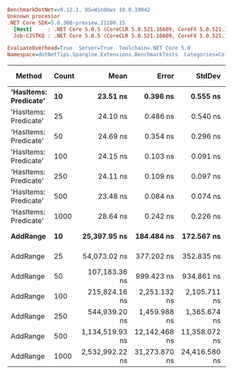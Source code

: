 ``` ini

BenchmarkDotNet=v0.12.1, OS=Windows 10.0.19042
Unknown processor
.NET Core SDK=5.0.300-preview.21180.15
  [Host]     : .NET Core 5.0.5 (CoreCLR 5.0.521.16609, CoreFX 5.0.521.16609), X64 RyuJIT
  Job-CJSTKQ : .NET Core 5.0.5 (CoreCLR 5.0.521.16609, CoreFX 5.0.521.16609), X64 RyuJIT

EvaluateOverhead=True  Server=True  Toolchain=.NET Core 5.0  
Namespace=dotNetTips.Spargine.Extensions.BenchmarkTests  Categories=CollectionExtensions  

```
|                Method | Count |            Mean |         Error |        StdDev |       StdErr |             Min |              Q1 |          Median |              Q3 |             Max |         Op/s | CI99.9% Margin | Iterations | Kurtosis | MValue | Skewness | Rank | LogicalGroup | Baseline | Code Size |  Gen 0 | Gen 1 | Gen 2 | Allocated |
|---------------------- |------ |----------------:|--------------:|--------------:|-------------:|----------------:|----------------:|----------------:|----------------:|----------------:|-------------:|---------------:|-----------:|---------:|-------:|---------:|-----:|------------- |--------- |----------:|-------:|------:|------:|----------:|
| **&#39;HasItems: Predicate&#39;** |    **10** |        **23.51 ns** |      **0.396 ns** |      **0.555 ns** |     **0.107 ns** |        **22.67 ns** |        **22.78 ns** |        **23.71 ns** |        **23.86 ns** |        **24.63 ns** | **42,529,694.0** |      **0.3957 ns** |      **27.00** |    **1.954** |  **2.778** |  **-0.3079** |    **1** |            ***** |       **No** |     **337 B** |      **-** |     **-** |     **-** |         **-** |
| &#39;HasItems: Predicate&#39; |    25 |        24.10 ns |      0.486 ns |      0.540 ns |     0.124 ns |        23.33 ns |        23.58 ns |        24.35 ns |        24.43 ns |        25.06 ns | 41,488,268.0 |      0.4856 ns |      19.00 |    1.619 |  2.000 |  -0.1293 |    2 |            * |       No |     337 B |      - |     - |     - |         - |
| &#39;HasItems: Predicate&#39; |    50 |        24.69 ns |      0.354 ns |      0.296 ns |     0.082 ns |        24.30 ns |        24.45 ns |        24.58 ns |        24.91 ns |        25.16 ns | 40,498,473.1 |      0.3543 ns |      13.00 |    1.560 |  2.000 |   0.3888 |    3 |            * |       No |     337 B |      - |     - |     - |         - |
| &#39;HasItems: Predicate&#39; |   100 |        24.15 ns |      0.103 ns |      0.091 ns |     0.024 ns |        23.96 ns |        24.09 ns |        24.15 ns |        24.21 ns |        24.32 ns | 41,409,029.9 |      0.1027 ns |      14.00 |    2.632 |  2.000 |  -0.0928 |    2 |            * |       No |     337 B |      - |     - |     - |         - |
| &#39;HasItems: Predicate&#39; |   250 |        24.11 ns |      0.109 ns |      0.097 ns |     0.026 ns |        23.95 ns |        24.00 ns |        24.14 ns |        24.18 ns |        24.23 ns | 41,479,897.3 |      0.1093 ns |      14.00 |    1.334 |  2.000 |  -0.2404 |    2 |            * |       No |     337 B |      - |     - |     - |         - |
| &#39;HasItems: Predicate&#39; |   500 |        23.48 ns |      0.084 ns |      0.074 ns |     0.020 ns |        23.39 ns |        23.41 ns |        23.47 ns |        23.52 ns |        23.63 ns | 42,589,333.9 |      0.0840 ns |      14.00 |    1.957 |  2.000 |   0.4146 |    1 |            * |       No |     337 B |      - |     - |     - |         - |
| &#39;HasItems: Predicate&#39; |  1000 |        28.64 ns |      0.242 ns |      0.226 ns |     0.058 ns |        28.37 ns |        28.45 ns |        28.61 ns |        28.77 ns |        29.14 ns | 34,919,169.0 |      0.2419 ns |      15.00 |    2.379 |  2.000 |   0.6765 |    4 |            * |       No |     337 B |      - |     - |     - |         - |
|              **AddRange** |    **10** |    **25,397.95 ns** |    **184.484 ns** |    **172.567 ns** |    **44.557 ns** |    **25,052.91 ns** |    **25,325.54 ns** |    **25,411.70 ns** |    **25,522.29 ns** |    **25,621.77 ns** |     **39,373.3** |    **184.4844 ns** |      **15.00** |    **2.091** |  **2.000** |  **-0.6613** |    **5** |            ***** |       **No** |     **766 B** | **0.0916** |     **-** |     **-** |    **1088 B** |
|              AddRange |    25 |    54,073.02 ns |    377.202 ns |    352.835 ns |    91.102 ns |    53,444.90 ns |    53,849.44 ns |    54,058.52 ns |    54,371.49 ns |    54,584.96 ns |     18,493.5 |    377.2017 ns |      15.00 |    1.786 |  2.000 |  -0.1687 |    6 |            * |       No |     766 B | 0.1831 |     - |     - |    2024 B |
|              AddRange |    50 |   107,183.36 ns |    999.423 ns |    934.861 ns |   241.380 ns |   104,651.03 ns |   106,847.56 ns |   107,340.19 ns |   107,667.62 ns |   108,532.07 ns |      9,329.8 |    999.4227 ns |      15.00 |    4.153 |  2.000 |  -0.9714 |    7 |            * |       No |     766 B | 0.3662 |     - |     - |    3760 B |
|              AddRange |   100 |   215,824.16 ns |  2,251.132 ns |  2,105.711 ns |   543.692 ns |   212,289.37 ns |   214,278.92 ns |   215,461.19 ns |   217,255.90 ns |   219,656.63 ns |      4,633.4 |  2,251.1323 ns |      15.00 |    1.827 |  2.000 |   0.2654 |    8 |            * |       No |     766 B | 0.7324 |     - |     - |    7096 B |
|              AddRange |   250 |   544,939.20 ns |  1,459.988 ns |  1,365.674 ns |   352.615 ns |   542,461.38 ns |   544,209.28 ns |   544,817.24 ns |   545,773.44 ns |   548,065.48 ns |      1,835.1 |  1,459.9881 ns |      15.00 |    2.847 |  2.000 |   0.4681 |    9 |            * |       No |     766 B | 0.9766 |     - |     - |   16544 B |
|              AddRange |   500 | 1,134,519.93 ns | 12,142.468 ns | 11,358.072 ns | 2,932.642 ns | 1,110,975.20 ns | 1,135,564.45 ns | 1,138,367.19 ns | 1,141,331.54 ns | 1,144,687.11 ns |        881.4 | 12,142.4676 ns |      15.00 |    2.683 |  2.000 |  -1.1703 |   10 |            * |       No |     766 B | 1.9531 |     - |     - |   32616 B |
|              AddRange |  1000 | 2,532,992.22 ns | 31,273.870 ns | 24,416.580 ns | 7,048.460 ns | 2,465,770.12 ns | 2,534,251.56 ns | 2,540,907.03 ns | 2,544,038.57 ns | 2,558,020.12 ns |        394.8 | 31,273.8696 ns |      12.00 |    5.020 |  2.000 |  -1.7133 |   11 |            * |       No |     766 B |      - |     - |     - |   64736 B |
